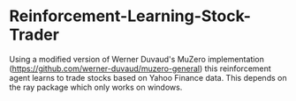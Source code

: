 # Reinforcement-Learning-Stock-Trader
Using a modified version of Werner Duvaud's MuZero implementation (https://github.com/werner-duvaud/muzero-general) this reinforcement agent learns to trade stocks based on Yahoo Finance data. This depends on the ray package which only works on windows.
